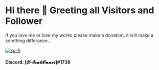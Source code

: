 # Hi there 👋 Greeting all Visitors and Follower

If you love me or love my works please make a donation, it will make a somthing differance...

[![ko-fi](https://www.ko-fi.com/img/githubbutton_sm.svg)](https://ko-fi.com/T6T62W57T)

#### Discord: [𝓧-𝓔𝓬𝓾𝓽𝓲𝓞𝓷𝓷𝓮𝓻]#1738

<!--
**X-EcutiOnner/X-EcutiOnner** is a ✨ _special_ ✨ repository because its `README.md` (this file) appears on your GitHub profile.

Here are some ideas to get you started:

- 🔭 I’m currently working on ...
- 🌱 I’m currently learning ...
- 👯 I’m looking to collaborate on ...
- 🤔 I’m looking for help with ...
- 💬 Ask me about ...
- 📫 How to reach me: ...
- 😄 Pronouns: ...
- ⚡ Fun fact: ...
-->
